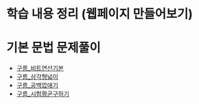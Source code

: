 # 학습 내용 정리 (웹페이지 만들어보기)

# 기본 문법 문제풀이
- [구름_비트연산기본](../algorithm/구름_비트연산기본.md)
- [구름_삼각형넓이](../algorithm/구름_삼각형넓이.md)
- [구름_공백없애기](../algorithm/구름_공백없애기.md)
- [구름_시험평균구하기](../algorithm/구름_시험평균구하기.md)

